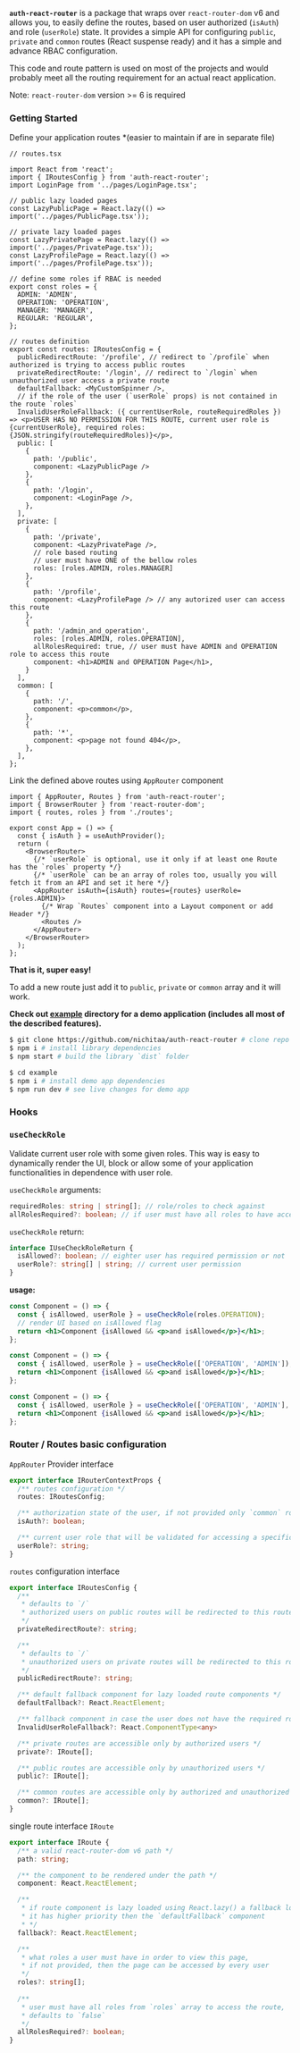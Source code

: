 **`auth-react-router`** is a package that wraps over `react-router-dom` v6 and allows you, to easily define the routes, based on user authorized (`isAuth`) and role (`userRole`) state. It provides a simple API for configuring `public`, `private` and `common` routes (React suspense ready) and it has a simple and advance RBAC configuration.

This code and route pattern is used on most of the projects and would probably meet all the routing requirement for an actual react application. 

Note: `react-router-dom` version >= 6 is required

### **Getting Started**

Define your application routes *(easier to maintain if are in separate file)

```JSX
// routes.tsx

import React from 'react';
import { IRoutesConfig } from 'auth-react-router';
import LoginPage from '../pages/LoginPage.tsx';

// public lazy loaded pages
const LazyPublicPage = React.lazy(() => import('../pages/PublicPage.tsx'));

// private lazy loaded pages
const LazyPrivatePage = React.lazy(() => import('../pages/PrivatePage.tsx'));
const LazyProfilePage = React.lazy(() => import('../pages/ProfilePage.tsx'));

// define some roles if RBAC is needed
export const roles = {
  ADMIN: 'ADMIN',
  OPERATION: 'OPERATION',
  MANAGER: 'MANAGER',
  REGULAR: 'REGULAR',
};

// routes definition
export const routes: IRoutesConfig = {
  publicRedirectRoute: '/profile', // redirect to `/profile` when authorized is trying to access public routes
  privateRedirectRoute: '/login', // redirect to `/login` when unauthorized user access a private route
  defaultFallback: <MyCustomSpinner />,
  // if the role of the user (`userRole` props) is not contained in the route `roles`
  InvalidUserRoleFallback: ({ currentUserRole, routeRequiredRoles }) => <p>USER HAS NO PERMISSION FOR THIS ROUTE, current user role is {currentUserRole}, required roles: {JSON.stringify(routeRequiredRoles)}</p>,
  public: [
    {
      path: '/public',
      component: <LazyPublicPage />
    },
    {
      path: '/login',
      component: <LoginPage />,
    },
  ],
  private: [
    {
      path: '/private',
      component: <LazyPrivatePage />,
      // role based routing
      // user must have ONE of the bellow roles
      roles: [roles.ADMIN, roles.MANAGER] 
    },
    {
      path: '/profile',
      component: <LazyProfilePage /> // any autorized user can access this route
    },
    {
      path: '/admin_and_operation',
      roles: [roles.ADMIN, roles.OPERATION], 
      allRolesRequired: true, // user must have ADMIN and OPERATION role to access this route
      component: <h1>ADMIN and OPERATION Page</h1>,
    }
  ],
  common: [
    {
      path: '/',
      component: <p>common</p>,
    },
    {
      path: '*',
      component: <p>page not found 404</p>,
    },
  ],
};
```

Link the defined above routes using `AppRouter` component

```JSX
import { AppRouter, Routes } from 'auth-react-router';
import { BrowserRouter } from 'react-router-dom';
import { routes, roles } from './routes';

export const App = () => {
  const { isAuth } = useAuthProvider();
  return (
    <BrowserRouter>
      {/* `userRole` is optional, use it only if at least one Route has the `roles` property */}
      {/* `userRole` can be an array of roles too, usually you will fetch it from an API and set it here */}
      <AppRouter isAuth={isAuth} routes={routes} userRole={roles.ADMIN}>
        {/* Wrap `Routes` component into a Layout component or add Header */}
        <Routes />
      </AppRouter>
    </BrowserRouter>
  );
};
```

**That is it, super easy!**

To add a new route just add it to `public`, `private` or `common` array and it will work. 

**Check out [example](./example) directory for a demo application (includes all most of the described features).**

```bash
$ git clone https://github.com/nichitaa/auth-react-router # clone repo
$ npm i # install library dependencies
$ npm start # build the library `dist` folder

$ cd example
$ npm i # install demo app dependencies 
$ npm run dev # see live changes for demo app
```

### **Hooks**

### `useCheckRole`

Validate current user role with some given roles. This way is easy to dynamically render the UI, block or allow some of your application functionalities in dependence with user role.

`useCheckRole` arguments:

```typescript
requiredRoles: string | string[]; // role/roles to check against 
allRolesRequired?: boolean; // if user must have all roles to have access to resource
```

`useCheckRole` return:

```typescript
interface IUseCheckRoleReturn {
  isAllowed?: boolean; // eighter user has required permission or not
  userRole?: string[] | string; // current user permission
}
```

**usage:**

```jsx
const Component = () => {
  const { isAllowed, userRole } = useCheckRole(roles.OPERATION);
  // render UI based on isAllowed flag
  return <h1>Component {isAllowed && <p>and isAllowed</p>}</h1>;
};
```

```jsx
const Component = () => {
  const { isAllowed, userRole } = useCheckRole(['OPERATION', 'ADMIN']); // should have only one of them
  return <h1>Component {isAllowed && <p>and isAllowed</p>}</h1>;
};
```

```jsx
const Component = () => {
  const { isAllowed, userRole } = useCheckRole(['OPERATION', 'ADMIN'], true); // should have both roles
  return <h1>Component {isAllowed && <p>and isAllowed</p>}</h1>;
};
```

### **Router / Routes basic configuration**

`AppRouter` Provider interface

```typescript
export interface IRouterContextProps {
  /** routes configuration */
  routes: IRoutesConfig;

  /** authorization state of the user, if not provided only `common` routes will work correspondingly */
  isAuth?: boolean;

  /** current user role that will be validated for accessing a specific route */
  userRole?: string;
}
```

`routes` configuration interface

```typescript
export interface IRoutesConfig {
  /**
   * defaults to `/`
   * authorized users on public routes will be redirected to this route
   */
  privateRedirectRoute?: string;

  /**
   * defaults to `/`
   * unauthorized users on private routes will be redirected to this route
   */
  publicRedirectRoute?: string;

  /** default fallback component for lazy loaded route components */
  defaultFallback?: React.ReactElement;

  /** fallback component in case the user does not have the required role to access the route */
  InvalidUserRoleFallback?: React.ComponentType<any>

  /** private routes are accessible only by authorized users */
  private?: IRoute[];

  /** public routes are accessible only by unauthorized users */
  public?: IRoute[];

  /** common routes are accessible only by authorized and unauthorized users */
  common?: IRoute[];
}
```

single route interface `IRoute`

```typescript
export interface IRoute {
  /** a valid react-router-dom v6 path */
  path: string;

  /** the component to be rendered under the path */
  component: React.ReactElement;

  /**
   * if route component is lazy loaded using React.lazy() a fallback loading / spinner component can be specified
   * it has higher priority then the `defaultFallback` component
   * */
  fallback?: React.ReactElement;

  /**
   * what roles a user must have in order to view this page,
   * if not provided, then the page can be accessed by every user
   */
  roles?: string[];
    
  /**
   * user must have all roles from `roles` array to access the route,
   * defaults to `false` 
   */
  allRolesRequired?: boolean;
}
```

